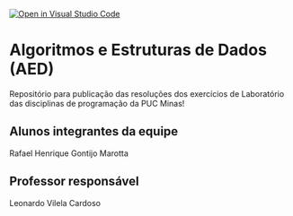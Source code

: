 [![Open in Visual Studio Code](https://classroom.github.com/assets/open-in-vscode-c66648af7eb3fe8bc4f294546bfd86ef473780cde1dea487d3c4ff354943c9ae.svg)](https://classroom.github.com/online_ide?assignment_repo_id=8245826&assignment_repo_type=AssignmentRepo)
# Algoritmos e Estruturas de Dados (AED)
Repositório para publicação das resoluções dos exercícios de Laboratório das disciplinas de programação da PUC Minas!

## Alunos integrantes da equipe

Rafael Henrique Gontijo Marotta

## Professor responsável

Leonardo Vilela Cardoso
